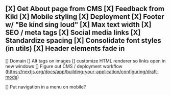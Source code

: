 [X] Get About page from CMS
[X] Feedback from Kiki
[X] Mobile styling
[X] Deployment
[X] Footer w/ "Be kind sing loud"
[X] Max text width
[X] SEO / meta tags
[X] Social media links
[X] Standardize spacing
[X] Consolidate font styles (in utils)
[X] Header elements fade in
----------------------------------
[] Domain
[] Alt tags on images
[] customize HTML renderer so links open in new windows
[] Figure out CMS / deployment workflow (https://nextjs.org/docs/app/building-your-application/configuring/draft-mode)

[] Put navigation in a menu on mobile?